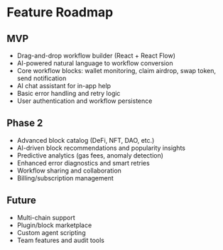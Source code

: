 # Feature Roadmap

## MVP
- Drag-and-drop workflow builder (React + React Flow)
- AI-powered natural language to workflow conversion
- Core workflow blocks: wallet monitoring, claim airdrop, swap token, send notification
- AI chat assistant for in-app help
- Basic error handling and retry logic
- User authentication and workflow persistence

## Phase 2
- Advanced block catalog (DeFi, NFT, DAO, etc.)
- AI-driven block recommendations and popularity insights
- Predictive analytics (gas fees, anomaly detection)
- Enhanced error diagnostics and smart retries
- Workflow sharing and collaboration
- Billing/subscription management

## Future
- Multi-chain support
- Plugin/block marketplace
- Custom agent scripting
- Team features and audit tools
